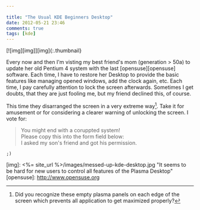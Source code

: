 ```yaml
---
 
title: "The Usual KDE Beginners Desktop"
date: 2012-05-21 23:46
comments: true
tags: [kde]
---
```


[![img][img]][img]{:.thumbnail}

Every now and then I'm visting my best friend's mom (generation > 50a) to update
her old Pentium 4 system with the last [opensuse][opensuse] software. Each time,
I have to restore her Desktop to provide the basic features like managing opened
windows, add the clock again, etc. Each time, I pay carefully attention to lock
the screen afterwards. Sometimes I get doubts, that they are just fooling me, but my
friend declined this, of course.

This time they disarranged the screen in a very extreme way[^1]. Take it for amusement
or for considering a clearer warning of unlocking the screen. I vote for:

> You might end with a coruppted system!   
> Please copy this into the form field below:   
> I asked my son's friend and got his permission.

`;)`


[img]: <%= site_url %>/images/messed-up-kde-desktop.jpg "It seems to be hard for new users to control all features of the Plasma Desktop"
[opensuse]: http://www.opensuse.org
[^1]: Did you recognize these empty plasma panels on each edge of the screen
      which prevents all application to get maximized properly?
